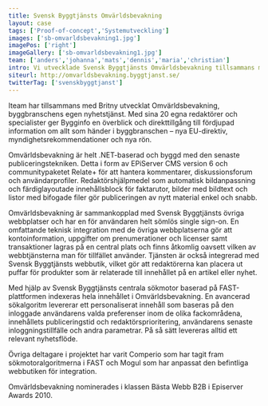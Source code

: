 ```yaml
---
title: Svensk Byggtjänsts Omvärldsbevakning
layout: case
tags: ['Proof-of-concept','Systemutveckling']
images: ['sb-omvarldsbevakning1.jpg']
imagePos: ['right']
imageGallery: ['sb-omvarldsbevakning1.jpg']
team: ['anders','johanna','mats','dennis','maria','christian']
intro: Vi utvecklade Svensk Byggtjänsts Omvärldsbevakning tillsammans med byråpartnern Britny.
siteurl: http://omvarldsbevakning.byggtjanst.se/
twitterTag: ['svenskbyggtjanst']
---
```


Iteam har tillsammans med Britny utvecklat Omvärldsbevakning, byggbranschens egen nyhetstjänst. Med sina 20 egna redaktörer och specialister ger Bygginfo en överblick och direkttillgång till fördjupad information om allt som händer i byggbranschen – nya EU-direktiv, myndighetsrekommendationer och nya rön.

Omvärldsbevakning är helt .NET-baserad och byggd med den senaste publiceringstekniken. Detta i form av EPiServer CMS version 6 och communitypaketet Relate+ för att hantera kommentarer, diskussionsforum och användarprofiler. Redaktörshjälpmedel som automatisk bildanpassning och färdiglayoutade innehållsblock för faktarutor, bilder med bildtext och listor med bifogade filer gör publiceringen av nytt material enkel och snabb.

Omvärldsbevakning är sammankopplad med Svensk Byggtjänsts övriga webbplatser och har en för användaren helt sömlös single sign-on. En omfattande teknisk integration med de övriga webbplatserna gör att kontoinformation, uppgifter om prenumerationer och licenser samt transaktioner lagras på en central plats och finns åtkomlig oavsett vilken av webbtjänsterna man för tillfället använder. Tjänsten är också integrerad med Svensk Byggtjänsts webbutik, vilket gör att redaktörerna kan placera ut puffar för produkter som är relaterade till innehållet på en artikel eller nyhet.

Med hjälp av Svensk Byggtjänsts centrala sökmotor baserad på FAST-plattformen indexeras hela innehållet i Omvärldsbevakning. En avancerad sökalgoritm levererar ett personaliserat innehåll som baseras på den inloggade användarens valda preferenser inom de olika fackområdena, innehållets publiceringstid och redaktörsprioritering, användarens senaste inloggningstillfälle och andra parametrar. På så sätt levereras alltid ett relevant nyhetsflöde.

Övriga deltagare i projektet har varit Comperio som har tagit fram sökmotoralgoritmerna i FAST och Mogul som har anpassat den befintliga webbutiken för integration.

Omvärldsbevakning nominerades i klassen Bästa Webb B2B i Episerver Awards 2010.